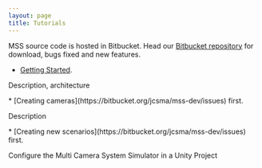 ```yaml
---
layout: page
title: Tutorials
---
```





MSS source code is hosted in Bitbucket. Head our <a href="https://mss-developer-vpu@bitbucket.org/jcsma/mss-dev.git">Bitbucket repository</a> for download, bugs fixed and new features.

* [Getting Started](https://bitbucket.org/jcsma/mss-dev/issues).
<p class="message">
  Description, architecture
</p>
* [Creating cameras](https://bitbucket.org/jcsma/mss-dev/issues) first.
<p class="message">
  Description
</p>
* [Creating new scenarios](https://bitbucket.org/jcsma/mss-dev/issues) first.
<p class="message">
  Configure the Multi Camera System Simulator in a Unity Project
</p>
